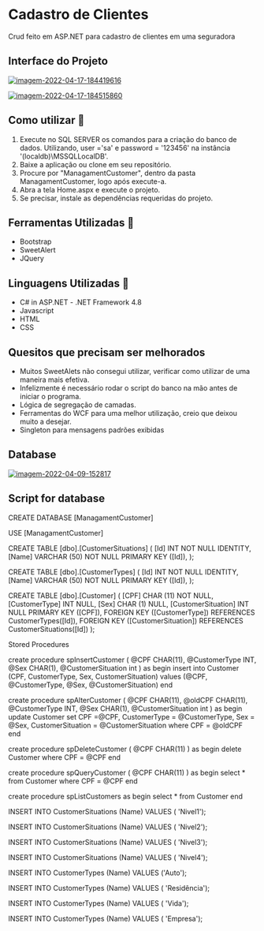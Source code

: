 # Cadastro de Clientes

Crud feito em ASP.NET para cadastro de clientes em uma seguradora

## Interface do Projeto

<a href="https://ibb.co/gD5LXwt"><img src="https://i.ibb.co/19DtpKR/imagem-2022-04-17-184419616.png" alt="imagem-2022-04-17-184419616" border="0"></a>

<a href="https://ibb.co/3dkPPVr"><img src="https://i.ibb.co/GpFrrGx/imagem-2022-04-17-184515860.png" alt="imagem-2022-04-17-184515860" border="0"></a>

## Como utilizar 🔖

1. Execute no SQL SERVER os comandos para a criação do banco de dados. Utilizando, user ='sa' e password = '123456' na instância '(localdb)\MSSQLLocalDB'.
2. Baixe a aplicação ou clone em seu repositório.
3. Procure por "ManagamentCustomer", dentro da pasta ManagamentCustomer, logo após execute-a.
4. Abra a tela Home.aspx e execute o projeto.
5. Se precisar, instale as dependências requeridas do projeto.

## Ferramentas Utilizadas 📜

- Bootstrap
- SweetAlert
- JQuery

## Linguagens Utilizadas 📃

- C# in ASP.NET - .NET Framework 4.8
- Javascript
- HTML
- CSS

## Quesitos que precisam ser melhorados

- Muitos SweetAlets não consegui utilizar, verificar como utilizar de uma maneira mais efetiva.
- Infelizmente é necessário rodar o script do banco na mão antes de iniciar o programa.
- Lógica de segregação de camadas.
- Ferramentas do WCF para uma melhor utilização, creio que deixou muito a desejar.
- Singleton para mensagens padrões exibidas

## Database
<a href="https://ibb.co/LrR5dFs"><img src="https://i.ibb.co/r30s2jX/imagem-2022-04-09-152817.png" alt="imagem-2022-04-09-152817" border="0"></a>


## Script for database

CREATE DATABASE [ManagamentCustomer]

USE [ManagamentCustomer]

CREATE TABLE [dbo].[CustomerSituations] ( [Id] INT NOT NULL IDENTITY, [Name] VARCHAR (50) NOT NULL PRIMARY KEY ([Id]), );

CREATE TABLE [dbo].[CustomerTypes] ( [Id] INT NOT NULL IDENTITY, [Name] VARCHAR (50) NOT NULL PRIMARY KEY ([Id]), );

CREATE TABLE [dbo].[Customer] ( [CPF] CHAR (11) NOT NULL, [CustomerType] INT NULL, [Sex] CHAR (1) NULL, [CustomerSituation] INT NULL PRIMARY KEY ([CPF]), 
FOREIGN KEY ([CustomerType]) REFERENCES CustomerTypes([Id]), FOREIGN KEY ([CustomerSituation]) REFERENCES CustomerSituations([Id]) );

Stored Procedures

create procedure spInsertCustomer ( @CPF CHAR(11), @CustomerType INT, @Sex CHAR(1), @CustomerSituation int )
as begin insert into Customer (CPF, CustomerType, Sex, CustomerSituation) values (@CPF, @CustomerType, @Sex, @CustomerSituation) end

 create procedure spAlterCustomer 
 (
 @CPF CHAR(11),
 @oldCPF CHAR(11),
 @CustomerType INT, 
 @Sex CHAR(1), 
 @CustomerSituation int 
 ) 
as
begin
update Customer set
CPF =@CPF,
CustomerType = @CustomerType,
Sex = @Sex, 
CustomerSituation = @CustomerSituation
where CPF = @oldCPF end 

create procedure spDeleteCustomer ( @CPF CHAR(11) ) as begin delete Customer where CPF = @CPF end 

create procedure spQueryCustomer ( @CPF CHAR(11) ) as begin select * from Customer where CPF = @CPF end 

create procedure spListCustomers as begin select * from Customer end 

INSERT INTO CustomerSituations (Name)
VALUES ( 'Nivel1');

INSERT INTO CustomerSituations (Name)
VALUES ( 'Nivel2');

INSERT INTO CustomerSituations (Name)
VALUES ( 'Nivel3');

INSERT INTO CustomerSituations (Name)
VALUES ( 'Nivel4');

INSERT INTO CustomerTypes (Name)
VALUES ('Auto');

INSERT INTO CustomerTypes (Name)
VALUES ( 'Residência');

INSERT INTO CustomerTypes (Name)
VALUES ( 'Vida');

INSERT INTO CustomerTypes (Name)
VALUES ( 'Empresa');

